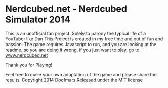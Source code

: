 Nerdcubed.net - Nerdcubed Simulator 2014
=========================

This is an unofficial fan project. Solely to parody the typical life of a YouTuber like Dan
This Project is created in my free time and out of fun and passion.
The game requires Javascript to run, and you are looking at the readme, 
so you are doing it wrong, if you just want to play, go to www.nerdcubed.net

Thank you for Playing!

Feel free to make your own adaptation of the game and please share the results.
Copyright 2014 Doofmars
Released under the MIT license